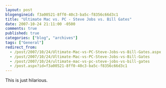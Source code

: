 ```yaml
---
layout: post
blogengineid: f3a00521-8ff0-40c3-ba5c-f8356c66d3c1
title: "Ultimate Mac vs. PC - Steve Jobs vs. Bill Gates"
date: 2007-10-24 21:11:00 -0500
comments: true
published: true
categories: ["blog", "archives"]
tags: ["General"]
redirect_from: 
  - /post/2007/10/24/Ultimate-Mac-vs-PC-Steve-Jobs-vs-Bill-Gates.aspx
  - /post/2007/10/24/Ultimate-Mac-vs-PC-Steve-Jobs-vs-Bill-Gates
  - /post/2007/10/24/ultimate-mac-vs-pc-steve-jobs-vs-bill-gates
  - /post.aspx?id=f3a00521-8ff0-40c3-ba5c-f8356c66d3c1
---
```

<!-- more -->

This is just hilarious.
<OBJECT height=355 width=425><PARAM NAME="movie" VALUE="http://www.youtube.com/v/qHO8l-Bd1O4&amp;rel=1"><PARAM NAME="wmode" VALUE="transparent">
<embed src="http://www.youtube.com/v/qHO8l-Bd1O4&rel=1" type="application/x-shockwave-flash" wmode="transparent" width="425" height="355"></embed></OBJECT>
